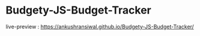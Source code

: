 # Budgety-JS-Budget-Tracker

live-preview : https://ankushransiwal.github.io/Budgety-JS-Budget-Tracker/
